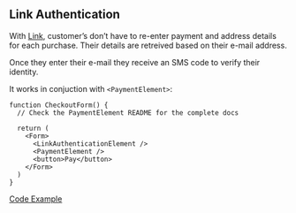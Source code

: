 ## Link Authentication

With [Link](https://link.co/), customer’s don’t have to re-enter payment and address details for each purchase. Their details are retreived based on their e-mail address.

Once they enter their e-mail they receive an SMS code to verify their identity.

It works in conjuction with `<PaymentElement>`:

```tsx
function CheckoutForm() {
  // Check the PaymentElement README for the complete docs

  return (
    <Form>
      <LinkAuthenticationElement />
      <PaymentElement />
      <button>Pay</button>
    </Form>
  )
}
```

[Code Example](https://github.com/wobsoriano/solid-stripe/blob/main/playground/src/routes/payment-element.tsx)
